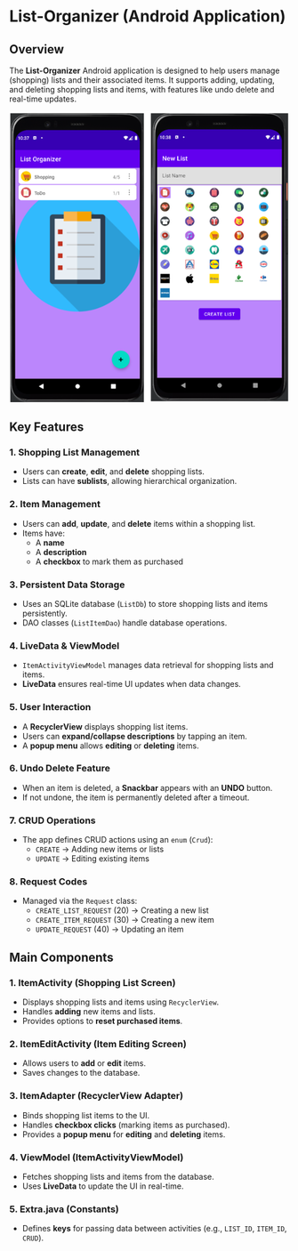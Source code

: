 # List-Organizer (Android Application)

## Overview
The **List-Organizer** Android application is designed to help users manage (shopping) lists and their associated items. It supports adding, updating, and deleting shopping lists and items, with features like undo delete and real-time updates.

![List Organizer](list-organizer.png)

## Key Features

### 1. **Shopping List Management**
- Users can **create**, **edit**, and **delete** shopping lists.
- Lists can have **sublists**, allowing hierarchical organization.

### 2. **Item Management**
- Users can **add**, **update**, and **delete** items within a shopping list.
- Items have:
  - A **name**
  - A **description**
  - A **checkbox** to mark them as purchased

### 3. **Persistent Data Storage**
- Uses an SQLite database (`ListDb`) to store shopping lists and items persistently.
- DAO classes (`ListItemDao`) handle database operations.

### 4. **LiveData & ViewModel**
- `ItemActivityViewModel` manages data retrieval for shopping lists and items.
- **LiveData** ensures real-time UI updates when data changes.

### 5. **User Interaction**
- A **RecyclerView** displays shopping list items.
- Users can **expand/collapse descriptions** by tapping an item.
- A **popup menu** allows **editing** or **deleting** items.

### 6. **Undo Delete Feature**
- When an item is deleted, a **Snackbar** appears with an **UNDO** button.
- If not undone, the item is permanently deleted after a timeout.

### 7. **CRUD Operations**
- The app defines CRUD actions using an `enum` (`Crud`):
  - `CREATE` → Adding new items or lists
  - `UPDATE` → Editing existing items

### 8. **Request Codes**
- Managed via the `Request` class:
  - `CREATE_LIST_REQUEST` (20) → Creating a new list
  - `CREATE_ITEM_REQUEST` (30) → Creating a new item
  - `UPDATE_REQUEST` (40) → Updating an item

## Main Components

### **1. ItemActivity (Shopping List Screen)**
- Displays shopping lists and items using `RecyclerView`.
- Handles **adding** new items and lists.
- Provides options to **reset purchased items**.

### **2. ItemEditActivity (Item Editing Screen)**
- Allows users to **add** or **edit** items.
- Saves changes to the database.

### **3. ItemAdapter (RecyclerView Adapter)**
- Binds shopping list items to the UI.
- Handles **checkbox clicks** (marking items as purchased).
- Provides a **popup menu** for **editing** and **deleting** items.

### **4. ViewModel (ItemActivityViewModel)**
- Fetches shopping lists and items from the database.
- Uses **LiveData** to update the UI in real-time.

### **5. Extra.java (Constants)**
- Defines **keys** for passing data between activities (e.g., `LIST_ID`, `ITEM_ID`, `CRUD`).
